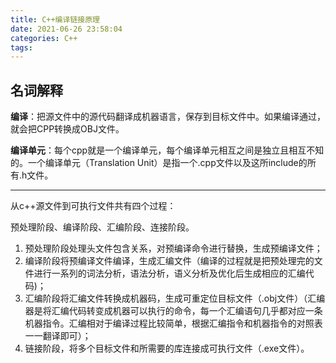 ```yaml
---
title: C++编译链接原理
date: 2021-06-26 23:58:04
categories: C++
tags:
---
```

## 名词解释

**编译**：把源文件中的源代码翻译成机器语言，保存到目标文件中。如果编译通过，就会把CPP转换成OBJ文件。

**编译单元**：每个cpp就是一个编译单元，每个编译单元相互之间是独立且相互不知的。一个编译单元（Translation Unit）是指一个.cpp文件以及这所include的所有.h文件。

---

从c++源文件到可执行文件共有四个过程：

预处理阶段、编译阶段、汇编阶段、连接阶段。

1. 预处理阶段处理头文件包含关系，对预编译命令进行替换，生成预编译文件；
2. 编译阶段将预编译文件编译，生成汇编文件（编译的过程就是把预处理完的文件进行一系列的词法分析，语法分析，语义分析及优化后生成相应的汇编代码)；
3. 汇编阶段将汇编文件转换成机器码，生成可重定位目标文件（.obj文件）（汇编器是将汇编代码转变成机器可以执行的命令，每一个汇编语句几乎都对应一条机器指令。汇编相对于编译过程比较简单，根据汇编指令和机器指令的对照表一一翻译即可）；
4. 链接阶段，将多个目标文件和所需要的库连接成可执行文件（.exe文件）。
